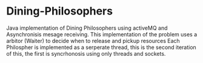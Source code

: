 # Dining-Philosophers
Java implementation of Dining Philosophers using activeMQ and Asynchronisis mesage receiving. This implementation of the problem  uses a arbitor (Waiter) to decide when to release and pickup resources
Each Philospher is implemented as a serperate thread, this is the second iteration of this, the first is syncrhonosis using only threads and sockets.
